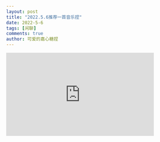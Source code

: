 ```yaml
--- 
layout: post 
title: "2022.5.6推荐一首音乐捏" 
date: 2022-5-6
tags: [闲聊] 
comments: true 
author: 可爱的嘉心糖捏 
--- 
```


<iframe 
width="400" 
height="225" 
src="https://streamja.com/q5KzX"
frameborder="0" 
allowfullscreen>

